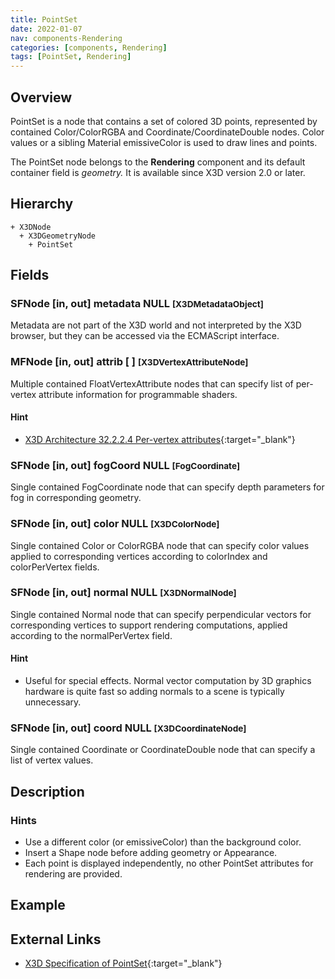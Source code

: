 ```yaml
---
title: PointSet
date: 2022-01-07
nav: components-Rendering
categories: [components, Rendering]
tags: [PointSet, Rendering]
---
```

<style>
.post h3 {
  word-spacing: 0.2em;
}
</style>

## Overview

PointSet is a node that contains a set of colored 3D points, represented by contained Color/ColorRGBA and Coordinate/CoordinateDouble nodes. Color values or a sibling Material emissiveColor is used to draw lines and points.

The PointSet node belongs to the **Rendering** component and its default container field is *geometry.* It is available since X3D version 2.0 or later.

## Hierarchy

```
+ X3DNode
  + X3DGeometryNode
    + PointSet
```

## Fields

### SFNode [in, out] **metadata** NULL <small>[X3DMetadataObject]</small>

Metadata are not part of the X3D world and not interpreted by the X3D browser, but they can be accessed via the ECMAScript interface.

### MFNode [in, out] **attrib** [ ] <small>[X3DVertexAttributeNode]</small>

Multiple contained FloatVertexAttribute nodes that can specify list of per-vertex attribute information for programmable shaders.

#### Hint

- [X3D Architecture 32.2.2.4 Per-vertex attributes](https://www.web3d.org/specifications/X3Dv4Draft/ISO-IEC19775-1v4-CD1/Part01/components/shaders.html#Pervertexattributes){:target="_blank"}

### SFNode [in, out] **fogCoord** NULL <small>[FogCoordinate]</small>

Single contained FogCoordinate node that can specify depth parameters for fog in corresponding geometry.

### SFNode [in, out] **color** NULL <small>[X3DColorNode]</small>

Single contained Color or ColorRGBA node that can specify color values applied to corresponding vertices according to colorIndex and colorPerVertex fields.

### SFNode [in, out] **normal** NULL <small>[X3DNormalNode]</small>

Single contained Normal node that can specify perpendicular vectors for corresponding vertices to support rendering computations, applied according to the normalPerVertex field.

#### Hint

- Useful for special effects. Normal vector computation by 3D graphics hardware is quite fast so adding normals to a scene is typically unnecessary.

### SFNode [in, out] **coord** NULL <small>[X3DCoordinateNode]</small>

Single contained Coordinate or CoordinateDouble node that can specify a list of vertex values.

## Description

### Hints

- Use a different color (or emissiveColor) than the background color.
- Insert a Shape node before adding geometry or Appearance.
- Each point is displayed independently, no other PointSet attributes for rendering are provided.

## Example

<x3d-canvas src="https://create3000.github.io/media/examples/Rendering/PointSet/PointSet.x3d" update="auto"></x3d-canvas>

## External Links

- [X3D Specification of PointSet](https://www.web3d.org/documents/specifications/19775-1/V4.0/Part01/components/rendering.html#PointSet){:target="_blank"}

